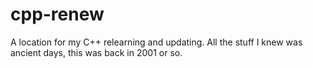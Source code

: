 # cpp-renew

A location for my C++ relearning and updating. All the stuff I knew was ancient days, this was back in 2001 or so.
